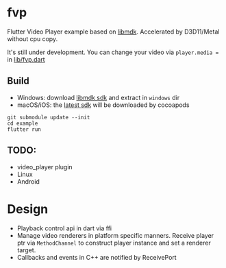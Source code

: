 # fvp

Flutter Video Player example based on [libmdk](https://github.com/wang-bin/mdk-sdk). Accelerated by D3D11/Metal without cpu copy.

It's still under development. You can change your video via `player.media = ` in [lib/fvp.dart](lib/fvp.dart)

## Build

- Windows: download [libmdk sdk](https://sourceforge.net/projects/mdk-sdk/files/nightly/mdk-sdk-windows-desktop-vs2022.7z/download) and extract in `windows` dir
- macOS/iOS: the [latest sdk](https://sourceforge.net/projects/mdk-sdk/files/nightly/mdk-sdk-apple.zip/download) will be downloaded by cocoapods

```
git submodule update --init
cd example
flutter run
```

## TODO:
- video_player plugin
- Linux
- Android



# Design
- Playback control api in dart via ffi
- Manage video renderers in platform specific manners. Receive player ptr via `MethodChannel` to construct player instance and set a renderer target.
- Callbacks and events in C++ are notified by ReceivePort
